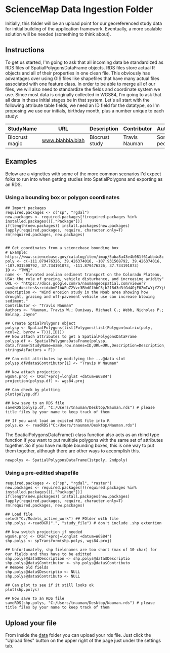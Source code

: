 # ScienceMap Data Ingestion Folder

Initially, this folder will be an upload point for our georeferenced study data for initial building of the application framework. Eventually, a more scalable solution will be needed (something to think about).

## Instructions

To get us started, I'm going to ask that all incoming data be standardized as RDS files of SpatialPolygonsDataFrame objects. RDS files store actual R objects and all of their properties in one clean file. This obviously has advantages over using GIS files like shapefiles that have many actual files associated with one feature class. In order to be able to merge all of our files, we will also need to standardize the fields and coordinate system we use. Since most data is originally collected in WGS84, I'm going to ask that all data in these initial stages be in that system. Let's all start with the following attribute table fields, we need an ID field for the datatype, so I'm proposing we use our initials, birthday month, plus a number unique to each study:

| StudyName | URL | Description | Contributor | Authors | ID |
| --------- | --- | ----------- | ----------- | ------- | -- |
| Biocrust magic | www.blahbla.blah | Biocrust study | Travis Nauman | Some peoples | TWN041 |

## Examples
Below are a vignettes with some of the more common scenarios I'd expect folks to run into when getting studies into SpatialPolygons and exporting as an RDS.

### Using a bounding box or polygon coordinates

```
## Import packages
required.packages <- c("sp", "rgdal")
new.packages <- required.packages[!(required.packages %in% installed.packages()[,"Package"])]
if(length(new.packages)) install.packages(new.packages)
lapply(required.packages, require, character.only=T)
rm(required.packages, new.packages)


## Get coordinates from a sciencebase bounding box
# Example: https://www.sciencebase.gov/catalog/item/imap/5aba8a43e4b081f61abb4c8c
poly <- c(-111.879476326, 39.426374016, -107.931508792, 39.426374016, -107.931508792, 37.734191073, -111.879476326, 37.734191073)
ID <- "TWN1"
name <- "Elevated aeolian sediment transport on the Colorado Plateau, USA: the role of grazing, vehicle disturbance, and increasing aridity"
URL <- "https://docs.google.com/a/naumangeospatial.com/viewer?a=v&pid=sites&srcid=bmF1bWFuZ2Vvc3BhdGlhbC5jb218d3d3fGd4OjE0ZmIwYjY2YjhiMjY1MzY"
Description <- "Wind erosion study in the Moab area showing how drought, grazing and off-pavement vehicle use can increase blowing sediment."
Contributor <- "Travis Nauman"
Authors <- "Nauman, Travis W.; Duniway, Michael C.; Webb, Nicholas P.; Belnap, Jayne"

## Create SptialPolygons object
polysp <- SpatialPolygons(list(Polygons(list(Polygon(matrix(poly, ncol=2, byrow = T))),ID)))
## Now attach attributes to get a SpatialPolygonsDataFrame
polysp.df <- SpatialPolygonsDataFrame(polysp, data.frame(StudyName=name,row.names=ID,URL=URL,Description=Description,Contributor=Contributor,Authors=Authors, stringsAsFactors = F))

## Can edit attributes by modifying the ...@data slot
polysp.df@data$Contributor[1] <- "Travis W Nauman"

## Now attach projection
wgs84.proj <- CRS("+proj=longlat +datum=WGS84")
projection(polysp.df) <- wgs84.proj

## Can check by plotting
plot(polysp.df)

## Now save to an RDS file
saveRDS(polysp.df, "C:/Users/tnauman/Desktop/Nauman.rds") # please title files by your name to keep track of them

## If you want load an existed RDS file into R
polys.ex <- readRDS("C:/Users/tnauman/Desktop/Nauman.rds")

```
The SpatialPolygonsDataFrame() class function also acts as an rbind type function if you want to put multiple polygons with the same set of attributes together. So if you have multiple bounding boxes, this is one way to put them together, although there are other ways to accomplish this.
```
newpolys <- SpatialPolygonsDataFrame(1stpoly, 2ndpoly)
```


### Using a pre-editted shapefile
```
required.packages <- c("sp", "rgdal", "raster")
new.packages <- required.packages[!(required.packages %in% installed.packages()[,"Package"])]
if(length(new.packages)) install.packages(new.packages)
lapply(required.packages, require, character.only=T)
rm(required.packages, new.packages)

## Load file
setwd("C:/Models_active_work") ## FOlder with file
shp.polys <-readOGR(".", "study_file") # don't include .shp extention

## Now switch projection if needed
wgs84.proj <- CRS("+proj=longlat +datum=WGS84")
shp.polys <- spTransform(shp.polys, wgs84.proj)

## Unfortunately, shp fieldnames are too short (max of 10 char) for our fields and thus have to be editted
shp.polys@data$Description <- shp.polys@data$Descriptio
shp.polys@data$Contributor <- shp.polys@data$Contributo
# Remove old fields
shp.polys@data$Descriptio <- NULL
shp.polys@data$Contributo <- NULL
 
## Can plot to see if it still looks ok
plot(shp.polys)

## Now save to an RDS file
saveRDS(shp.polys, "C:/Users/tnauman/Desktop/Nauman.rds") # please title files by your name to keep track of them

```
## Upload your file

From inside the [data](https://github.com/sciencemoab/ScienceMap/tree/master/data) folder you can upload your rds file. Just click the "Upload files" button on the upper right of the page just under the settings tab.
